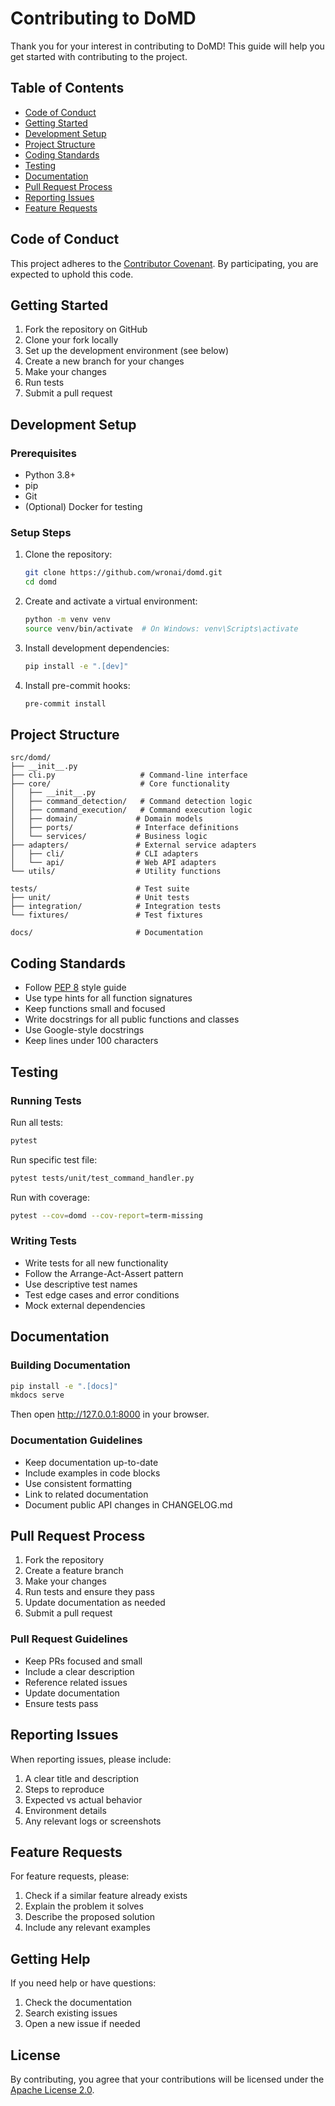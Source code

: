 # Contributing to DoMD

Thank you for your interest in contributing to DoMD! This guide will help you get started with contributing to the project.

## Table of Contents

- [Code of Conduct](#code-of-conduct)
- [Getting Started](#getting-started)
- [Development Setup](#development-setup)
- [Project Structure](#project-structure)
- [Coding Standards](#coding-standards)
- [Testing](#testing)
- [Documentation](#documentation)
- [Pull Request Process](#pull-request-process)
- [Reporting Issues](#reporting-issues)
- [Feature Requests](#feature-requests)

## Code of Conduct

This project adheres to the [Contributor Covenant](CODE_OF_CONDUCT.md). By participating, you are expected to uphold this code.

## Getting Started

1. Fork the repository on GitHub
2. Clone your fork locally
3. Set up the development environment (see below)
4. Create a new branch for your changes
5. Make your changes
6. Run tests
7. Submit a pull request

## Development Setup

### Prerequisites

- Python 3.8+
- pip
- Git
- (Optional) Docker for testing

### Setup Steps

1. Clone the repository:
   ```bash
   git clone https://github.com/wronai/domd.git
   cd domd
   ```

2. Create and activate a virtual environment:
   ```bash
   python -m venv venv
   source venv/bin/activate  # On Windows: venv\Scripts\activate
   ```

3. Install development dependencies:
   ```bash
   pip install -e ".[dev]"
   ```

4. Install pre-commit hooks:
   ```bash
   pre-commit install
   ```

## Project Structure

```
src/domd/
├── __init__.py
├── cli.py                   # Command-line interface
├── core/                    # Core functionality
│   ├── __init__.py
│   ├── command_detection/   # Command detection logic
│   ├── command_execution/   # Command execution logic
│   ├── domain/             # Domain models
│   ├── ports/              # Interface definitions
│   └── services/           # Business logic
├── adapters/               # External service adapters
│   ├── cli/                # CLI adapters
│   └── api/                # Web API adapters
└── utils/                  # Utility functions

tests/                      # Test suite
├── unit/                   # Unit tests
├── integration/            # Integration tests
└── fixtures/               # Test fixtures

docs/                       # Documentation
```

## Coding Standards

- Follow [PEP 8](https://www.python.org/dev/peps/pep-0008/) style guide
- Use type hints for all function signatures
- Keep functions small and focused
- Write docstrings for all public functions and classes
- Use Google-style docstrings
- Keep lines under 100 characters

## Testing

### Running Tests

Run all tests:
```bash
pytest
```

Run specific test file:
```bash
pytest tests/unit/test_command_handler.py
```

Run with coverage:
```bash
pytest --cov=domd --cov-report=term-missing
```

### Writing Tests

- Write tests for all new functionality
- Follow the Arrange-Act-Assert pattern
- Use descriptive test names
- Test edge cases and error conditions
- Mock external dependencies

## Documentation

### Building Documentation

```bash
pip install -e ".[docs]"
mkdocs serve
```

Then open http://127.0.0.1:8000 in your browser.

### Documentation Guidelines

- Keep documentation up-to-date
- Include examples in code blocks
- Use consistent formatting
- Link to related documentation
- Document public API changes in CHANGELOG.md

## Pull Request Process

1. Fork the repository
2. Create a feature branch
3. Make your changes
4. Run tests and ensure they pass
5. Update documentation as needed
6. Submit a pull request

### Pull Request Guidelines

- Keep PRs focused and small
- Include a clear description
- Reference related issues
- Update documentation
- Ensure tests pass

## Reporting Issues

When reporting issues, please include:

1. A clear title and description
2. Steps to reproduce
3. Expected vs actual behavior
4. Environment details
5. Any relevant logs or screenshots

## Feature Requests

For feature requests, please:

1. Check if a similar feature already exists
2. Explain the problem it solves
3. Describe the proposed solution
4. Include any relevant examples

## Getting Help

If you need help or have questions:

1. Check the documentation
2. Search existing issues
3. Open a new issue if needed

## License

By contributing, you agree that your contributions will be licensed under the [Apache License 2.0](LICENSE).
